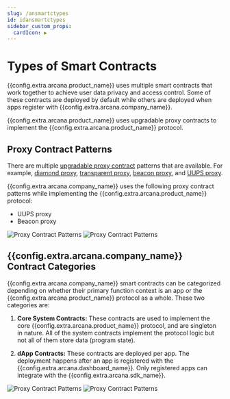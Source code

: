 ```yaml
---
slug: /ansmartctypes
id: idansmartctypes
sidebar_custom_props:
  cardIcon: ▶️
---
```


# Types of Smart Contracts

{{config.extra.arcana.product_name}} uses multiple smart contracts that work together to achieve user data privacy and access control. Some of these contracts are deployed by default while others are deployed when apps register with {{config.extra.arcana.company_name}}.

{{config.extra.arcana.product_name}} uses upgradable proxy contracts to implement the {{config.extra.arcana.product_name}}  protocol.

## Proxy Contract Patterns

There are multiple [upgradable proxy contract](https://docs.openzeppelin.com/contracts/3.x/api/proxy#UpgradeableProxy) patterns that are available. For example, [diamond proxy](https://blog.logrocket.com/using-uups-proxy-pattern-upgrade-smart-contracts/#what-is-a-diamond-pattern), [transparent proxy](https://blog.logrocket.com/using-uups-proxy-pattern-upgrade-smart-contracts/#what-is-a-transparent-proxy-pattern), [beacon proxy](https://docs.openzeppelin.com/contracts/3.x/api/proxy#beacon), and [UUPS proxy](https://blog.logrocket.com/using-uups-proxy-pattern-upgrade-smart-contracts/#what-is-a-uups-proxy-pattern). 

{{config.extra.arcana.company_name}} uses the following proxy contract patterns while implementing the {{config.extra.arcana.product_name}}  protocol:

- UUPS proxy
- Beacon proxy

![Proxy Contract Patterns](/img/diagrams/d_an_proxy_pattern_light.png#only-light)
![Proxy Contract Patterns](/img/diagrams/d_an_proxy_pattern_dark.png#only-dark)

## {{config.extra.arcana.company_name}}  Contract Categories

{{config.extra.arcana.company_name}}  smart contracts can be categorized depending on whether their primary function context is an app or the {{config.extra.arcana.product_name}}  protocol as a whole. These two categories are:

1. **Core System Contracts:** These contracts are used to implement the core {{config.extra.arcana.product_name}}  protocol, and are singleton in nature. All of the system contracts implement the protocol logic but not all of them store data (program state).

2. **dApp Contracts:** These contracts are deployed per app. The deployment happens after an app is registered with the {{config.extra.arcana.dashboard_name}}. Only registered apps can integrate with the {{config.extra.arcana.sdk_name}}. 

![Proxy Contract Patterns](/img/diagrams/d_an_contract_types_light.png#only-light)
![Proxy Contract Patterns](/img/diagrams/d_an_contract_types_dark.png#only-dark)

<!---

:::note

None of the {{config.extra.arcana.company_name}} smart contracts store any app user data.  All app user data resides in the distributed, decentralized {{config.extra.arcana.company_name}}  Store in a geographical region configured by the app. Uploading, downloading, and accessing data residing in the {{config.extra.arcana.company_name}}  Store requires interaction with {{config.extra.arcana.company_name}}  smart contracts and other platform components.

:::

--->

